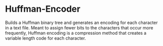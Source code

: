 # Huffman-Encoder
Builds a Huffman binary tree and generates an encoding for each character in a text file. Meant to assign fewer bits to the characters that occur more frequently, Huffman encoding is a compression method that creates a variable length code for each character.
